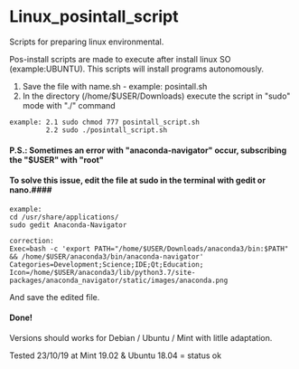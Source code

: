 # Linux_posintall_script
Scripts for preparing linux environmental.

Pos-install scripts are made to execute after install linux SO (example:UBUNTU).
  This scripts will install programs autonomously.
  
  1. Save the file with name.sh - example: posintall.sh
  2. In the directory (/home/$USER/Downloads) execute the script in "sudo" mode with "./" command
  
    example: 2.1 sudo chmod 777 posintall_script.sh
             2.2 sudo ./posintall_script.sh

 #### P.S.: Sometimes an error with "anaconda-navigator" occur, subscribing the "$USER" with "root" ####
 #### To solve this issue, edit the file at sudo in the terminal with gedit or nano.####
 
    example:    
    cd /usr/share/applications/
    sudo gedit Anaconda-Navigator
             
    correction:
    Exec=bash -c 'export PATH="/home/$USER/Downloads/anaconda3/bin:$PATH" && /home/$USER/anaconda3/bin/anaconda-navigator'
    Categories=Development;Science;IDE;Qt;Education;
    Icon=/home/$USER/anaconda3/lib/python3.7/site-packages/anaconda_navigator/static/images/anaconda.png
   
And save the edited file.
#### Done! ####
 
 Versions should works for Debian / Ubuntu / Mint with litlle adaptation.
 
 Tested 23/10/19 at Mint 19.02 & Ubuntu 18.04 = status ok
  
